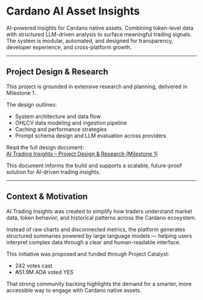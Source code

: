 # Cardano AI Asset Insights

AI-powered insights for Cardano native assets.  Combining token-level data with structured LLM-driven analysis to surface meaningful trading signals. The system is modular, automated, and designed for transparency, developer experience, and cross-platform growth.

---

## Project Design & Research

This project is grounded in extensive research and planning, delivered in Milestone 1.

The design outlines:

- System architecture and data flow  
- OHLCV data modeling and ingestion pipeline  
- Caching and performance strategies  
- Prompt schema design and LLM evaluation across providers  

Read the full design document:  
[AI Trading Insights – Project Design & Research (Milestone 1)](https://github.com/ItsDaveB/cardano-ai-asset-insights-research/blob/main/reports/milestone-one/research-and-project-design.md)

This document informs the build and supports a scalable, future-proof solution for AI-driven trading insights.

---

## Context & Motivation

AI Trading Insights was created to simplify how traders understand market data, token behavior, and historical patterns across the Cardano ecosystem.

Instead of raw charts and disconnected metrics, the platform generates structured summaries powered by large language models — helping users interpret complex data through a clear and human-readable interface.

This initiative was proposed and funded through Project Catalyst:

- 242 votes cast  
- ₳51.9M ADA voted YES

That strong community backing highlights the demand for a smarter, more accessible way to engage with Cardano native assets.
